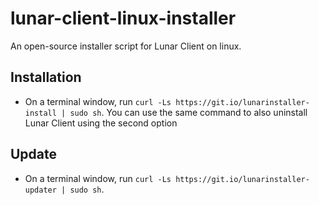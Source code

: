 # lunar-client-linux-installer
An open-source installer script for Lunar Client on linux.

## Installation
* On a terminal window, run `curl -Ls https://git.io/lunarinstaller-install | sudo sh`. You can use the same command to also uninstall Lunar Client using the second option

## Update
* On a terminal window, run `curl -Ls https://git.io/lunarinstaller-updater | sudo sh`.

